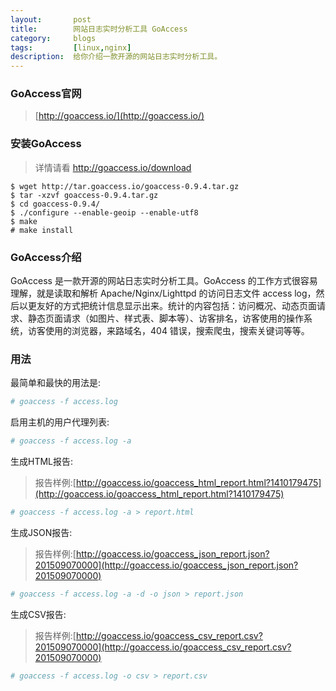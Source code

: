 ```yaml
---
layout:       post
title:        网站日志实时分析工具 GoAccess
category:     blogs
tags:         [linux,nginx]
description:  给你介绍一款开源的网站日志实时分析工具。
---
```


### GoAccess官网

> [http://goaccess.io/](http://goaccess.io/)

### 安装GoAccess

> 详情请看
> http://goaccess.io/download

```
$ wget http://tar.goaccess.io/goaccess-0.9.4.tar.gz
$ tar -xzvf goaccess-0.9.4.tar.gz
$ cd goaccess-0.9.4/
$ ./configure --enable-geoip --enable-utf8
$ make
# make install
```

### GoAccess介绍

GoAccess 是一款开源的网站日志实时分析工具。GoAccess 的工作方式很容易理解，就是读取和解析 Apache/Nginx/Lighttpd 的访问日志文件 access log，然后以更友好的方式把统计信息显示出来。统计的内容包括：访问概况、动态页面请求、静态页面请求（如图片、样式表、脚本等）、访客排名，访客使用的操作系统，访客使用的浏览器，来路域名，404 错误，搜索爬虫，搜索关键词等等。

### 用法

最简单和最快的用法是:

```sh
# goaccess -f access.log
```

启用主机的用户代理列表:

```sh
# goaccess -f access.log -a
```

生成HTML报告:

> 报告样例:[http://goaccess.io/goaccess_html_report.html?1410179475](http://goaccess.io/goaccess_html_report.html?1410179475)

```sh
# goaccess -f access.log -a > report.html
```

生成JSON报告:

> 报告样例:[http://goaccess.io/goaccess_json_report.json?201509070000](http://goaccess.io/goaccess_json_report.json?201509070000)

```sh
# goaccess -f access.log -a -d -o json > report.json
```

生成CSV报告:

> 报告样例:[http://goaccess.io/goaccess_csv_report.csv?201509070000](http://goaccess.io/goaccess_csv_report.csv?201509070000)

```sh
# goaccess -f access.log -o csv > report.csv
```
